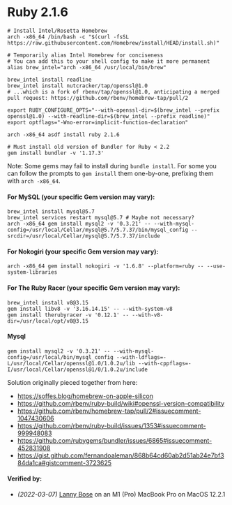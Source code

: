 # Ruby 2.1.6

```
# Install Intel/Rosetta Homebrew
arch -x86_64 /bin/bash -c "$(curl -fsSL https://raw.githubusercontent.com/Homebrew/install/HEAD/install.sh)"

# Temporarily alias Intel Homebrew for conciseness
# You can add this to your shell config to make it more permanent
alias brew_intel="arch -x86_64 /usr/local/bin/brew"

brew_intel install readline
brew_intel install nutcracker/tap/openssl@1.0
# ...which is a fork of rbenv/tap/openssl@1.0, anticipating a merged pull request: https://github.com/rbenv/homebrew-tap/pull/2

export RUBY_CONFIGURE_OPTS="--with-openssl-dir=$(brew_intel --prefix openssl@1.0) --with-readline-dir=$(brew_intel --prefix readline)"
export optflags="-Wno-error=implicit-function-declaration"

arch -x86_64 asdf install ruby 2.1.6

# Must install old version of Bundler for Ruby < 2.2
gem install bundler -v '1.17.3'
```


Note: Some gems may fail to install during `bundle install`.
For some you can follow the prompts to `gem install` them one-by-one, prefixing them with `arch -x86_64`.

#### For MySQL (your specific Gem version may vary):
```
brew_intel install mysql@5.7
brew_intel services restart mysql@5.7 # Maybe not necessary?
arch -x86_64 gem install mysql2 -v '0.3.21' -- --with-mysql-config=/usr/local/Cellar/mysql@5.7/5.7.37/bin/mysql_config --srcdir=/usr/local/Cellar/mysql@5.7/5.7.37/include
```

#### For Nokogiri (your specific Gem version may vary):
```
arch -x86_64 gem install nokogiri -v '1.6.8' --platform=ruby -- --use-system-libraries
```

#### For The Ruby Racer (your specific Gem version may vary):
```
brew_intel install v8@3.15
gem install libv8 -v '3.16.14.15' -- --with-system-v8
gem install therubyracer -v '0.12.1' -- --with-v8-dir=/usr/local/opt/v8@3.15
```

#### Mysql
```
gem install mysql2 -v '0.3.21' -- --with-mysql-config=/usr/local/bin/mysql_config --with-ldflags=-L/usr/local/Cellar/openssl@1.0/1.0.2u/lib --with-cppflags=-I/usr/local/Cellar/openssl@1/0/1.0.2u/include
```

Solution originally pieced together from here:
- https://soffes.blog/homebrew-on-apple-silicon
- https://github.com/rbenv/ruby-build/wiki#openssl-version-compatibility
- https://github.com/rbenv/homebrew-tap/pull/2#issuecomment-1047430606
- https://github.com/rbenv/ruby-build/issues/1353#issuecomment-999948083
- https://github.com/rubygems/bundler/issues/6865#issuecomment-452831908
- https://gist.github.com/fernandoaleman/868b64cd60ab2d51ab24e7bf384da1ca#gistcomment-3723625

#### Verified by:
- _(2022-03-07)_ [Lanny Bose](https://github.com/LannyBose) on an M1 (Pro) MacBook Pro on MacOS 12.2.1 
